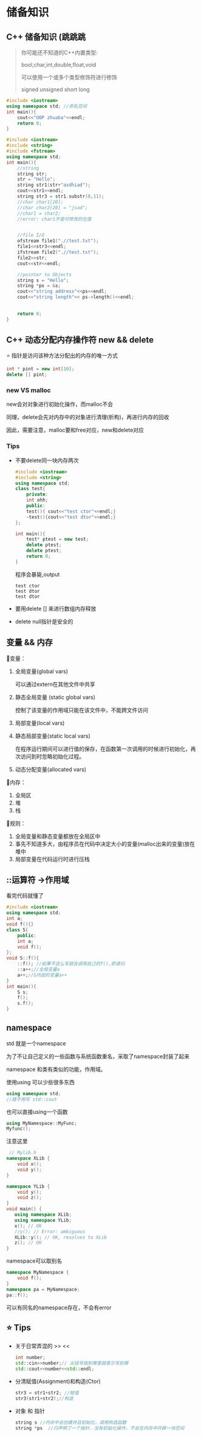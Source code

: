 # 储备知识



## C++ 储备知识 (跳跳跳

> 你可能还不知道的C++内置类型:
>
> bool,char,int,double,float,void
>
> 可以使用一个或多个类型修饰符进行修饰
>
> signed unsigned short long

``` cpp
#include <iostream>
using namespace std; //命名空间
int main(){
    cout<<"OOP zhuaba"<<endl;
    return 0;
}
```



``` cpp
#include <iostream>
#include <string>
#include <fstream>
using namespace std;
int main(){
    //string
    string str;
    str = "Hello";
    string str1(str+"asdhiad");
    cout<<str1<<endl;
    string str3 = str1.substr(0,11);
    //char char1[20];
    //char char2[20] = "jsad";
    //char1 = char2;
    //error: char1不是可修改的左值


    //file I/O
    ofstream file1(".//test.txt");
    file1<<str3<<endl;
    ifstream file2(".//test.txt");
    file2>>str;
    cout<<str<<endl;

    //pointer to Objects
    string s = "Hello";
    string *ps = &s;
    cout<<"string address"<<ps<<endl;
    cout<<"string length"<< ps->length()<<endl;

    
    return 0;
}
```

## C++ 动态分配内存操作符 new && delete

:star: 指针是访问该种方法分配出的内存的唯一方式

``` cpp
int * pint = new int[10];
delete [] pint;
```

### new VS malloc

new会对对象进行初始化操作，而malloc不会

同理，delete会先对内存中的对象进行清理(析构)，再进行内存的回收

因此，需要注意，malloc要和free对应，new和delete对应



### Tips

- 不要delete同一块内存两次

  ``` cpp
  #include <iostream>
  #include <string>
  using namespace std;
  class test{
      private:
      int ohh;
      public:
      test(){ cout<<"test ctor"<<endl;}
      ~test(){cout<<"test dtor"<<endl;}
  };
  
  int main(){
      test* ptest = new test;
      delete ptest;
      delete ptest;
      return 0;
  }
  ```

  程序会暴毙,output

  ```
  test ctor
  test dtor
  test dtor
  ```

- 要用delete [] 来进行数组内存释放

- delete null指针是安全的

## 变量 && 内存

:facepunch:变量：

1. 全局变量(global vars)

   可以通过extern在其他文件中共享

2. 静态全局变量 (static global vars)

   控制了该变量的作用域只能在该文件中，不能跨文件访问

3. 局部变量(local vars)

4. 静态局部变量(static local vars)

   在程序运行期间可以进行值的保存，在函数第一次调用的时候进行初始化，再次访问到时忽略初始化过程。

5. 动态分配变量(allocated vars)

:facepunch:内存：

1. 全局区
2. 堆
3. 栈

:facepunch:规则：

1. 全局变量和静态变量都放在全局区中 
2. 事先不知道多大，由程序员在代码中决定大小的变量(malloc出来的变量)放在堆中
3. 局部变量在代码运行时进行压栈



## ::运算符  ->作用域

看完代码就懂了

``` cpp
#include <iostream>
using namespace std;
int a;
void f(){}
class S{
    public:
    int a;
    void f();
};
void S::f(){
    ::f(); //如果不这么写就会调用自己的f(),即递归
    ::a++;//全局变量a
    a++;//S内部的变量a++
}
int main(){
    S s;
    f();
    s.f();
}
```



## namespace

std 就是一个namespace

为了不让自己定义的一些函数与系统函数重名，采取了namespace封装了起来

namespace 和类有类似的功能，作用域。

使用using 可以少些很多东西

``` cpp
using namespace std;
//就不用写 std::cout
```

也可以直接using一个函数

```cpp
using MyNamespace::MyFunc;
Myfunc();
```

注意这里

``` cpp
 // Mylib.h 
namespace XLib { 
    void x(); 
    void y(); 
} 

namespace YLib { 
    void y(); 
    void z(); 
}
void main() { 
   using namespace XLib; 
   using namespace YLib; 
   x(); // OK 
   //y(); // Error: ambiguous 
   XLib::y(); // OK, resolves to XLib 
   z(); // OK 
}
```

namespace可以取别名

``` cpp
namespace MyNamespace { 
    void f(); 
} 
namespace pa = MyNamespace; 
pa::f();
```

可以有同名的namespace存在，不会有error

## :star: Tips

- 关于日常弄混的 >>  <<

    ``` cpp
    int number;
    std::cin>>number;// 尖括号指到哪里就表示写到哪
    std::cout<<number<<std::endl;
    ```
    
- 分清赋值(Assignment)和构造(Ctor)

    ``` cpp
    str3 = str1+str2; //赋值
    str3(str1+str2);//构造
    ```

- 对象 和 指针

    ``` cpp
    string s //内存中会创建并且初始化，调用构造函数
    string *ps  //只声明了一个指针，没有初始化操作，不会在内存中开辟一块空间
    ```

